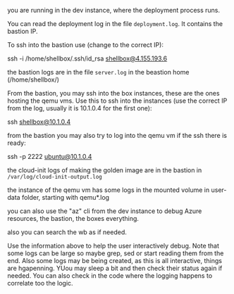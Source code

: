 you are running in the dev instance, where the deployment process runs.

You can read the deployment log in the file `deployment.log`. It contains the bastion IP.

To ssh into the bastion use (change to the correct IP):

ssh -i /home/shellbox/.ssh/id_rsa shellbox@4.155.193.6

the bastion logs are in the file `server.log` in the beastion home (/home/shellbox/)

From the bastion, you may ssh into the box instances, these are the ones hosting the qemu vms. Use this to ssh into the instances (use the correct IP from the log, usually it is 10.1.0.4 for the first one):

ssh shellbox@10.1.0.4

from the bastion you may also try to log into the qemu vm if the ssh there is ready:

ssh -p 2222 ubuntu@10.1.0.4

the cloud-init logs of making the golden image are in the bastion in `/var/log/cloud-init-output.log`

the instance of the qemu vm has some logs in the mounted volume in user-data folder, starting with qemu*.log

you can also use the "az" cli from the dev instance to debug Azure resources, the bastion, the boxes everything.

also you can search the wb as if needed.

Use the information above to help the user interactively debug. Note that some logs can be large so maybe grep, sed or start reading them from the end. Also some logs may be being created, as this is all interactive, things are hgapenning. YUou may sleep a bit and then check their status again if needed. You can also check in the code where the logging happens to correlate too the logic.

